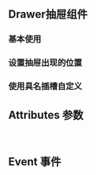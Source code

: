 <script setup>
import demo1 from  './demo1.vue'
import demo2 from  './demo2.vue'
import demo3 from  './demo3.vue'
import Attributes from './Attributes.vue'
import Event from './Event.vue'
import preview from '@/components/preview.vue'

</script>

## Drawer抽屉组件

### 基本使用
<demo1/>
<preview compName='drawer' demoName='demo1'/>

### 设置抽屉出现的位置
<demo2/>
<preview compName='drawer' demoName='demo2'/>

### 使用具名插槽自定义
<demo3/>
<preview compName='drawer' demoName='demo3'/>

## Attributes 参数
<Attributes/>
<br/>

## Event 事件
<Event/>
<br/>



